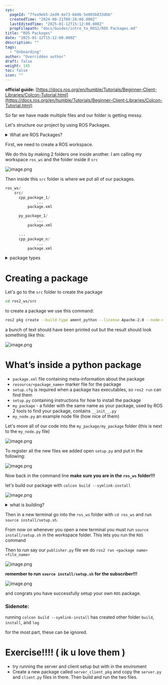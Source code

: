 ```yaml
---
sys:
  pageId: "7fea9eb5-2ed9-4e73-b6d6-5e093b833dbb"
  createdTime: "2024-08-21T00:28:00.000Z"
  lastEditedTime: "2025-01-12T15:12:00.000Z"
  propFilepath: "docs/Guides/intro_to_ROS2/ROS Packages.md"
title: "ROS Packages"
date: "2025-01-12T15:12:00.000Z"
description: ""
tags:
  - "Onboarding"
author: "Overridden author"
draft: false
weight: 145
toc: false
icon: ""
---
```


**official guide:** [https://docs.ros.org/en/humble/Tutorials/Beginner-Client-Libraries/Colcon-Tutorial.html](https://docs.ros.org/en/humble/Tutorials/Beginner-Client-Libraries/Colcon-Tutorial.html)

So far we have made multiple files and our folder is getting messy.

Let's structure our project by using ROS Packages.

<details>

<summary>What are ROS Packages?</summary>

ROS Packages are, as the name implies, packages of code that are highly sharable between ROS developers.

They consist of a folder, `package.xml` file, and source code

```python
      cpp_package_1/
		      ... imagine much code files here ..
          package.xml
```

</details>

First, we need to create a ROS workspace.

We do this by making 2 folders one inside another. I am calling my workspace `ros_ws` and the folder inside it `src`

![image.png](https://prod-files-secure.s3.us-west-2.amazonaws.com/d518164a-d88e-44d1-a4ee-3adb3bd8bce0/70706947-fd18-4537-a67b-e12946812d31/image.png?X-Amz-Algorithm=AWS4-HMAC-SHA256&X-Amz-Content-Sha256=UNSIGNED-PAYLOAD&X-Amz-Credential=ASIAZI2LB466YXVPIKCX%2F20250617%2Fus-west-2%2Fs3%2Faws4_request&X-Amz-Date=20250617T110757Z&X-Amz-Expires=3600&X-Amz-Security-Token=IQoJb3JpZ2luX2VjEIr%2F%2F%2F%2F%2F%2F%2F%2F%2F%2FwEaCXVzLXdlc3QtMiJHMEUCIQCVDF7ndl6%2BIo20x7eOhB2oeMfAG2kz%2FhKRpGEvBTsOjgIgMYBtwWogEF7ews0jVRlTOdMiaBqVWuXgDi7ARW6IBAAq%2FwMIcxAAGgw2Mzc0MjMxODM4MDUiDLoIrNiRRBwnYcHorCrcA8jhUHbgWuti5cHAD7aXAy3DTz6pSGkPQEKig4SWebMllpIWdOes0%2FMB7EKwCBC3q2T3Mk5m6CsiQNOSErRdY6fRfsBMTh7m7g6bjy2INcnYvz2nt4Uu9drj6ULXC7WpbN1xGNMwzzVka%2F5czDAji1pzTyPr5mkmlQe72m5wnXwYLcGuZcRpC5xkaPkqPSKA0uWnQL4u2BEZEVsgve2HjmI9ynjqdYdCTAEpZeeulEIz6n4YpsNlubDQIvEMfMAf%2FUPJ3FHedRHXVI4LRHORtudKuyH8OzPraWyLJWUeG9W35M8%2FzvqyTcq81tNZ7CsIVwCUCCHUh3MRmtokTDTMyN%2FiBEU3ACQ1DnINUGNV9Stsm3G0%2BV2GPkJhhWujJEDFQHPxDUB1Y8pEgzIFMG%2BY8sxq7Qupz6AWGt17BoXUmbfUv6CPJ%2Bhm4%2FKm%2Fz6JM6bsRZxLpkyvz5UCmxXFJkoxnK%2FnJzsZYZwvPes76O%2FnZZG1VT5PKrWW17CMy5uHZM7Prhoe61OjlGRzc%2BjwR7K09x1UD8zTRtFpEoZ6RYdbVaKNjsOkIshXZBt87D41fnNc%2FVDXJ4kBJoi6V2tTDHm96A7HEa2v0E6rZ0afcsHggrmgM5q4QCLVc04lytQJMKzuxMIGOqUBlso06DBGmAODaONYXVEIccqwcnG9XF4Ob0tv14vXdVEi8D3H0hR%2BIdNUZ%2FhbJPR9LUEXHXV5HcsZll8yJ6BSfWxinPnN5fVfJh0AxFwAgUCpKFtXItfwdam3BW%2BU1mcTwzq90KN%2Fn%2F5WIpUTepptKjGWWCwdG%2BQ3G1dNT0m%2BXPIFllajphIjhRoMaYDl%2FnIaAQZfleuiDEoAmN%2BFz%2F%2BPP30U1bvR&X-Amz-Signature=585261e0a59001bbd153c5ac7f4e3f8de9f0d19a4bf040a4436da36683f97990&X-Amz-SignedHeaders=host&x-amz-checksum-mode=ENABLED&x-id=GetObject)

Then inside this `src` folder is where we put all of our packages.

```python
ros_ws/
    src/
      cpp_package_1/
		      ...
          package.xml

      py_package_1/
		      ...
          package.xml

      ...
      cpp_package_n/
		      ...
          package.xml

```

<details>

<summary>package types</summary>

packages can be either `C++` or python.

the intern file structure is different for each but for this guide we will stick to creating python packages

</details>

# Creating a package

Let's go to the `src` folder to create the package

```bash
cd ros2_ws/src
```

to create a package we use this command:

```bash
ros2 pkg create --build-type ament_python --license Apache-2.0 --node-name my_node my_package
```

a bunch of text should have been printed out but the result should look something like this:

![image.png](https://prod-files-secure.s3.us-west-2.amazonaws.com/d518164a-d88e-44d1-a4ee-3adb3bd8bce0/e6cf1e3f-8512-4a3e-b131-079f800bf3e8/image.png?X-Amz-Algorithm=AWS4-HMAC-SHA256&X-Amz-Content-Sha256=UNSIGNED-PAYLOAD&X-Amz-Credential=ASIAZI2LB466YXVPIKCX%2F20250617%2Fus-west-2%2Fs3%2Faws4_request&X-Amz-Date=20250617T110757Z&X-Amz-Expires=3600&X-Amz-Security-Token=IQoJb3JpZ2luX2VjEIr%2F%2F%2F%2F%2F%2F%2F%2F%2F%2FwEaCXVzLXdlc3QtMiJHMEUCIQCVDF7ndl6%2BIo20x7eOhB2oeMfAG2kz%2FhKRpGEvBTsOjgIgMYBtwWogEF7ews0jVRlTOdMiaBqVWuXgDi7ARW6IBAAq%2FwMIcxAAGgw2Mzc0MjMxODM4MDUiDLoIrNiRRBwnYcHorCrcA8jhUHbgWuti5cHAD7aXAy3DTz6pSGkPQEKig4SWebMllpIWdOes0%2FMB7EKwCBC3q2T3Mk5m6CsiQNOSErRdY6fRfsBMTh7m7g6bjy2INcnYvz2nt4Uu9drj6ULXC7WpbN1xGNMwzzVka%2F5czDAji1pzTyPr5mkmlQe72m5wnXwYLcGuZcRpC5xkaPkqPSKA0uWnQL4u2BEZEVsgve2HjmI9ynjqdYdCTAEpZeeulEIz6n4YpsNlubDQIvEMfMAf%2FUPJ3FHedRHXVI4LRHORtudKuyH8OzPraWyLJWUeG9W35M8%2FzvqyTcq81tNZ7CsIVwCUCCHUh3MRmtokTDTMyN%2FiBEU3ACQ1DnINUGNV9Stsm3G0%2BV2GPkJhhWujJEDFQHPxDUB1Y8pEgzIFMG%2BY8sxq7Qupz6AWGt17BoXUmbfUv6CPJ%2Bhm4%2FKm%2Fz6JM6bsRZxLpkyvz5UCmxXFJkoxnK%2FnJzsZYZwvPes76O%2FnZZG1VT5PKrWW17CMy5uHZM7Prhoe61OjlGRzc%2BjwR7K09x1UD8zTRtFpEoZ6RYdbVaKNjsOkIshXZBt87D41fnNc%2FVDXJ4kBJoi6V2tTDHm96A7HEa2v0E6rZ0afcsHggrmgM5q4QCLVc04lytQJMKzuxMIGOqUBlso06DBGmAODaONYXVEIccqwcnG9XF4Ob0tv14vXdVEi8D3H0hR%2BIdNUZ%2FhbJPR9LUEXHXV5HcsZll8yJ6BSfWxinPnN5fVfJh0AxFwAgUCpKFtXItfwdam3BW%2BU1mcTwzq90KN%2Fn%2F5WIpUTepptKjGWWCwdG%2BQ3G1dNT0m%2BXPIFllajphIjhRoMaYDl%2FnIaAQZfleuiDEoAmN%2BFz%2F%2BPP30U1bvR&X-Amz-Signature=bb08c2ec6bc8a19f382886e8e9da1c62d0c05c6555f88677698e4d1ccd500d66&X-Amz-SignedHeaders=host&x-amz-checksum-mode=ENABLED&x-id=GetObject)

# What’s inside a python package

- `package.xml` file containing meta-information about the package
- `resource/<package_name>` marker file for the package
- `setup.cfg` is required when a package has executables, so `ros2 run` can find them
- `setup.py` containing instructions for how to install the package
- `my_package` - a folder with the same name as your package, used by ROS 2 tools to find your package, contains `__init__.py`
- `my_node.py` an example node file (how nice of them)

Let's move all of our code into the `my_package/my_package` folder (this is next to the `my_node.py` file)

![image.png](https://prod-files-secure.s3.us-west-2.amazonaws.com/d518164a-d88e-44d1-a4ee-3adb3bd8bce0/9ce58f11-0da9-4d3e-b86d-506a9685d378/image.png?X-Amz-Algorithm=AWS4-HMAC-SHA256&X-Amz-Content-Sha256=UNSIGNED-PAYLOAD&X-Amz-Credential=ASIAZI2LB466YXVPIKCX%2F20250617%2Fus-west-2%2Fs3%2Faws4_request&X-Amz-Date=20250617T110757Z&X-Amz-Expires=3600&X-Amz-Security-Token=IQoJb3JpZ2luX2VjEIr%2F%2F%2F%2F%2F%2F%2F%2F%2F%2FwEaCXVzLXdlc3QtMiJHMEUCIQCVDF7ndl6%2BIo20x7eOhB2oeMfAG2kz%2FhKRpGEvBTsOjgIgMYBtwWogEF7ews0jVRlTOdMiaBqVWuXgDi7ARW6IBAAq%2FwMIcxAAGgw2Mzc0MjMxODM4MDUiDLoIrNiRRBwnYcHorCrcA8jhUHbgWuti5cHAD7aXAy3DTz6pSGkPQEKig4SWebMllpIWdOes0%2FMB7EKwCBC3q2T3Mk5m6CsiQNOSErRdY6fRfsBMTh7m7g6bjy2INcnYvz2nt4Uu9drj6ULXC7WpbN1xGNMwzzVka%2F5czDAji1pzTyPr5mkmlQe72m5wnXwYLcGuZcRpC5xkaPkqPSKA0uWnQL4u2BEZEVsgve2HjmI9ynjqdYdCTAEpZeeulEIz6n4YpsNlubDQIvEMfMAf%2FUPJ3FHedRHXVI4LRHORtudKuyH8OzPraWyLJWUeG9W35M8%2FzvqyTcq81tNZ7CsIVwCUCCHUh3MRmtokTDTMyN%2FiBEU3ACQ1DnINUGNV9Stsm3G0%2BV2GPkJhhWujJEDFQHPxDUB1Y8pEgzIFMG%2BY8sxq7Qupz6AWGt17BoXUmbfUv6CPJ%2Bhm4%2FKm%2Fz6JM6bsRZxLpkyvz5UCmxXFJkoxnK%2FnJzsZYZwvPes76O%2FnZZG1VT5PKrWW17CMy5uHZM7Prhoe61OjlGRzc%2BjwR7K09x1UD8zTRtFpEoZ6RYdbVaKNjsOkIshXZBt87D41fnNc%2FVDXJ4kBJoi6V2tTDHm96A7HEa2v0E6rZ0afcsHggrmgM5q4QCLVc04lytQJMKzuxMIGOqUBlso06DBGmAODaONYXVEIccqwcnG9XF4Ob0tv14vXdVEi8D3H0hR%2BIdNUZ%2FhbJPR9LUEXHXV5HcsZll8yJ6BSfWxinPnN5fVfJh0AxFwAgUCpKFtXItfwdam3BW%2BU1mcTwzq90KN%2Fn%2F5WIpUTepptKjGWWCwdG%2BQ3G1dNT0m%2BXPIFllajphIjhRoMaYDl%2FnIaAQZfleuiDEoAmN%2BFz%2F%2BPP30U1bvR&X-Amz-Signature=093f910ae27f27c2c068101de57041b315a38c23ad66c75d6895c18568e0ad47&X-Amz-SignedHeaders=host&x-amz-checksum-mode=ENABLED&x-id=GetObject)

To register all the new files we added open `setup.py` and put in the following:

![image.png](https://prod-files-secure.s3.us-west-2.amazonaws.com/d518164a-d88e-44d1-a4ee-3adb3bd8bce0/1cd7c262-4cae-4496-9d75-c178537d24a2/image.png?X-Amz-Algorithm=AWS4-HMAC-SHA256&X-Amz-Content-Sha256=UNSIGNED-PAYLOAD&X-Amz-Credential=ASIAZI2LB466YXVPIKCX%2F20250617%2Fus-west-2%2Fs3%2Faws4_request&X-Amz-Date=20250617T110757Z&X-Amz-Expires=3600&X-Amz-Security-Token=IQoJb3JpZ2luX2VjEIr%2F%2F%2F%2F%2F%2F%2F%2F%2F%2FwEaCXVzLXdlc3QtMiJHMEUCIQCVDF7ndl6%2BIo20x7eOhB2oeMfAG2kz%2FhKRpGEvBTsOjgIgMYBtwWogEF7ews0jVRlTOdMiaBqVWuXgDi7ARW6IBAAq%2FwMIcxAAGgw2Mzc0MjMxODM4MDUiDLoIrNiRRBwnYcHorCrcA8jhUHbgWuti5cHAD7aXAy3DTz6pSGkPQEKig4SWebMllpIWdOes0%2FMB7EKwCBC3q2T3Mk5m6CsiQNOSErRdY6fRfsBMTh7m7g6bjy2INcnYvz2nt4Uu9drj6ULXC7WpbN1xGNMwzzVka%2F5czDAji1pzTyPr5mkmlQe72m5wnXwYLcGuZcRpC5xkaPkqPSKA0uWnQL4u2BEZEVsgve2HjmI9ynjqdYdCTAEpZeeulEIz6n4YpsNlubDQIvEMfMAf%2FUPJ3FHedRHXVI4LRHORtudKuyH8OzPraWyLJWUeG9W35M8%2FzvqyTcq81tNZ7CsIVwCUCCHUh3MRmtokTDTMyN%2FiBEU3ACQ1DnINUGNV9Stsm3G0%2BV2GPkJhhWujJEDFQHPxDUB1Y8pEgzIFMG%2BY8sxq7Qupz6AWGt17BoXUmbfUv6CPJ%2Bhm4%2FKm%2Fz6JM6bsRZxLpkyvz5UCmxXFJkoxnK%2FnJzsZYZwvPes76O%2FnZZG1VT5PKrWW17CMy5uHZM7Prhoe61OjlGRzc%2BjwR7K09x1UD8zTRtFpEoZ6RYdbVaKNjsOkIshXZBt87D41fnNc%2FVDXJ4kBJoi6V2tTDHm96A7HEa2v0E6rZ0afcsHggrmgM5q4QCLVc04lytQJMKzuxMIGOqUBlso06DBGmAODaONYXVEIccqwcnG9XF4Ob0tv14vXdVEi8D3H0hR%2BIdNUZ%2FhbJPR9LUEXHXV5HcsZll8yJ6BSfWxinPnN5fVfJh0AxFwAgUCpKFtXItfwdam3BW%2BU1mcTwzq90KN%2Fn%2F5WIpUTepptKjGWWCwdG%2BQ3G1dNT0m%2BXPIFllajphIjhRoMaYDl%2FnIaAQZfleuiDEoAmN%2BFz%2F%2BPP30U1bvR&X-Amz-Signature=66414173fef69a4ec1c49698a720bd88aafab856372dffd53d837908f4ab261c&X-Amz-SignedHeaders=host&x-amz-checksum-mode=ENABLED&x-id=GetObject)

Now back in the command line **make sure you are in the** **`ros_ws`** **folder!!!**

let's build our package with `colcon build --symlink-install`

![image.png](https://prod-files-secure.s3.us-west-2.amazonaws.com/d518164a-d88e-44d1-a4ee-3adb3bd8bce0/2f2a0d27-b173-48fd-b189-5f5c0ce65619/image.png?X-Amz-Algorithm=AWS4-HMAC-SHA256&X-Amz-Content-Sha256=UNSIGNED-PAYLOAD&X-Amz-Credential=ASIAZI2LB466YXVPIKCX%2F20250617%2Fus-west-2%2Fs3%2Faws4_request&X-Amz-Date=20250617T110757Z&X-Amz-Expires=3600&X-Amz-Security-Token=IQoJb3JpZ2luX2VjEIr%2F%2F%2F%2F%2F%2F%2F%2F%2F%2FwEaCXVzLXdlc3QtMiJHMEUCIQCVDF7ndl6%2BIo20x7eOhB2oeMfAG2kz%2FhKRpGEvBTsOjgIgMYBtwWogEF7ews0jVRlTOdMiaBqVWuXgDi7ARW6IBAAq%2FwMIcxAAGgw2Mzc0MjMxODM4MDUiDLoIrNiRRBwnYcHorCrcA8jhUHbgWuti5cHAD7aXAy3DTz6pSGkPQEKig4SWebMllpIWdOes0%2FMB7EKwCBC3q2T3Mk5m6CsiQNOSErRdY6fRfsBMTh7m7g6bjy2INcnYvz2nt4Uu9drj6ULXC7WpbN1xGNMwzzVka%2F5czDAji1pzTyPr5mkmlQe72m5wnXwYLcGuZcRpC5xkaPkqPSKA0uWnQL4u2BEZEVsgve2HjmI9ynjqdYdCTAEpZeeulEIz6n4YpsNlubDQIvEMfMAf%2FUPJ3FHedRHXVI4LRHORtudKuyH8OzPraWyLJWUeG9W35M8%2FzvqyTcq81tNZ7CsIVwCUCCHUh3MRmtokTDTMyN%2FiBEU3ACQ1DnINUGNV9Stsm3G0%2BV2GPkJhhWujJEDFQHPxDUB1Y8pEgzIFMG%2BY8sxq7Qupz6AWGt17BoXUmbfUv6CPJ%2Bhm4%2FKm%2Fz6JM6bsRZxLpkyvz5UCmxXFJkoxnK%2FnJzsZYZwvPes76O%2FnZZG1VT5PKrWW17CMy5uHZM7Prhoe61OjlGRzc%2BjwR7K09x1UD8zTRtFpEoZ6RYdbVaKNjsOkIshXZBt87D41fnNc%2FVDXJ4kBJoi6V2tTDHm96A7HEa2v0E6rZ0afcsHggrmgM5q4QCLVc04lytQJMKzuxMIGOqUBlso06DBGmAODaONYXVEIccqwcnG9XF4Ob0tv14vXdVEi8D3H0hR%2BIdNUZ%2FhbJPR9LUEXHXV5HcsZll8yJ6BSfWxinPnN5fVfJh0AxFwAgUCpKFtXItfwdam3BW%2BU1mcTwzq90KN%2Fn%2F5WIpUTepptKjGWWCwdG%2BQ3G1dNT0m%2BXPIFllajphIjhRoMaYDl%2FnIaAQZfleuiDEoAmN%2BFz%2F%2BPP30U1bvR&X-Amz-Signature=15a86647150e217a4cafbe42df5b91674896429f521dfeb006571003e70fa21c&X-Amz-SignedHeaders=host&x-amz-checksum-mode=ENABLED&x-id=GetObject)

<details>

<summary>what is building?</summary>

if you are a CS major at Rose-Hulman you will learn the answer to this in CSSE132

but TLDR; is it combines all the code files into one program that can be run easily 

</details>

Then in a new terminal go into the `ros_ws` folder with `cd ros_ws` and run `source install/setup.sh`. 

From now on whenever you open a new terminal you must run `source install/setup.sh` in the workspace folder. This lets you run the `ROS` command

Then to run say our `publisher.py` file we do `ros2 run <package name> <file_name>`

![image.png](https://prod-files-secure.s3.us-west-2.amazonaws.com/d518164a-d88e-44d1-a4ee-3adb3bd8bce0/4f4b1219-3a44-4632-aa0a-ce3471699f59/image.png?X-Amz-Algorithm=AWS4-HMAC-SHA256&X-Amz-Content-Sha256=UNSIGNED-PAYLOAD&X-Amz-Credential=ASIAZI2LB466YXVPIKCX%2F20250617%2Fus-west-2%2Fs3%2Faws4_request&X-Amz-Date=20250617T110757Z&X-Amz-Expires=3600&X-Amz-Security-Token=IQoJb3JpZ2luX2VjEIr%2F%2F%2F%2F%2F%2F%2F%2F%2F%2FwEaCXVzLXdlc3QtMiJHMEUCIQCVDF7ndl6%2BIo20x7eOhB2oeMfAG2kz%2FhKRpGEvBTsOjgIgMYBtwWogEF7ews0jVRlTOdMiaBqVWuXgDi7ARW6IBAAq%2FwMIcxAAGgw2Mzc0MjMxODM4MDUiDLoIrNiRRBwnYcHorCrcA8jhUHbgWuti5cHAD7aXAy3DTz6pSGkPQEKig4SWebMllpIWdOes0%2FMB7EKwCBC3q2T3Mk5m6CsiQNOSErRdY6fRfsBMTh7m7g6bjy2INcnYvz2nt4Uu9drj6ULXC7WpbN1xGNMwzzVka%2F5czDAji1pzTyPr5mkmlQe72m5wnXwYLcGuZcRpC5xkaPkqPSKA0uWnQL4u2BEZEVsgve2HjmI9ynjqdYdCTAEpZeeulEIz6n4YpsNlubDQIvEMfMAf%2FUPJ3FHedRHXVI4LRHORtudKuyH8OzPraWyLJWUeG9W35M8%2FzvqyTcq81tNZ7CsIVwCUCCHUh3MRmtokTDTMyN%2FiBEU3ACQ1DnINUGNV9Stsm3G0%2BV2GPkJhhWujJEDFQHPxDUB1Y8pEgzIFMG%2BY8sxq7Qupz6AWGt17BoXUmbfUv6CPJ%2Bhm4%2FKm%2Fz6JM6bsRZxLpkyvz5UCmxXFJkoxnK%2FnJzsZYZwvPes76O%2FnZZG1VT5PKrWW17CMy5uHZM7Prhoe61OjlGRzc%2BjwR7K09x1UD8zTRtFpEoZ6RYdbVaKNjsOkIshXZBt87D41fnNc%2FVDXJ4kBJoi6V2tTDHm96A7HEa2v0E6rZ0afcsHggrmgM5q4QCLVc04lytQJMKzuxMIGOqUBlso06DBGmAODaONYXVEIccqwcnG9XF4Ob0tv14vXdVEi8D3H0hR%2BIdNUZ%2FhbJPR9LUEXHXV5HcsZll8yJ6BSfWxinPnN5fVfJh0AxFwAgUCpKFtXItfwdam3BW%2BU1mcTwzq90KN%2Fn%2F5WIpUTepptKjGWWCwdG%2BQ3G1dNT0m%2BXPIFllajphIjhRoMaYDl%2FnIaAQZfleuiDEoAmN%2BFz%2F%2BPP30U1bvR&X-Amz-Signature=fdd914e339048d27a85839edf6d726751877a2a1d8d49250c9c2dc3f2aae6f14&X-Amz-SignedHeaders=host&x-amz-checksum-mode=ENABLED&x-id=GetObject)

**remember to run** **`source install/setup.sh`** **for the subscriber!!!**

![image.png](https://prod-files-secure.s3.us-west-2.amazonaws.com/d518164a-d88e-44d1-a4ee-3adb3bd8bce0/02121119-dad4-49ec-8356-c956108b4243/image.png?X-Amz-Algorithm=AWS4-HMAC-SHA256&X-Amz-Content-Sha256=UNSIGNED-PAYLOAD&X-Amz-Credential=ASIAZI2LB466YXVPIKCX%2F20250617%2Fus-west-2%2Fs3%2Faws4_request&X-Amz-Date=20250617T110757Z&X-Amz-Expires=3600&X-Amz-Security-Token=IQoJb3JpZ2luX2VjEIr%2F%2F%2F%2F%2F%2F%2F%2F%2F%2FwEaCXVzLXdlc3QtMiJHMEUCIQCVDF7ndl6%2BIo20x7eOhB2oeMfAG2kz%2FhKRpGEvBTsOjgIgMYBtwWogEF7ews0jVRlTOdMiaBqVWuXgDi7ARW6IBAAq%2FwMIcxAAGgw2Mzc0MjMxODM4MDUiDLoIrNiRRBwnYcHorCrcA8jhUHbgWuti5cHAD7aXAy3DTz6pSGkPQEKig4SWebMllpIWdOes0%2FMB7EKwCBC3q2T3Mk5m6CsiQNOSErRdY6fRfsBMTh7m7g6bjy2INcnYvz2nt4Uu9drj6ULXC7WpbN1xGNMwzzVka%2F5czDAji1pzTyPr5mkmlQe72m5wnXwYLcGuZcRpC5xkaPkqPSKA0uWnQL4u2BEZEVsgve2HjmI9ynjqdYdCTAEpZeeulEIz6n4YpsNlubDQIvEMfMAf%2FUPJ3FHedRHXVI4LRHORtudKuyH8OzPraWyLJWUeG9W35M8%2FzvqyTcq81tNZ7CsIVwCUCCHUh3MRmtokTDTMyN%2FiBEU3ACQ1DnINUGNV9Stsm3G0%2BV2GPkJhhWujJEDFQHPxDUB1Y8pEgzIFMG%2BY8sxq7Qupz6AWGt17BoXUmbfUv6CPJ%2Bhm4%2FKm%2Fz6JM6bsRZxLpkyvz5UCmxXFJkoxnK%2FnJzsZYZwvPes76O%2FnZZG1VT5PKrWW17CMy5uHZM7Prhoe61OjlGRzc%2BjwR7K09x1UD8zTRtFpEoZ6RYdbVaKNjsOkIshXZBt87D41fnNc%2FVDXJ4kBJoi6V2tTDHm96A7HEa2v0E6rZ0afcsHggrmgM5q4QCLVc04lytQJMKzuxMIGOqUBlso06DBGmAODaONYXVEIccqwcnG9XF4Ob0tv14vXdVEi8D3H0hR%2BIdNUZ%2FhbJPR9LUEXHXV5HcsZll8yJ6BSfWxinPnN5fVfJh0AxFwAgUCpKFtXItfwdam3BW%2BU1mcTwzq90KN%2Fn%2F5WIpUTepptKjGWWCwdG%2BQ3G1dNT0m%2BXPIFllajphIjhRoMaYDl%2FnIaAQZfleuiDEoAmN%2BFz%2F%2BPP30U1bvR&X-Amz-Signature=80998d31f1e5b35bd9ca80eb76bbd2003f2f11c4a6ee525906bf7782d93d3f06&X-Amz-SignedHeaders=host&x-amz-checksum-mode=ENABLED&x-id=GetObject)

and congrats you have successfully setup your own `ROS` package.

### Sidenote:

running `colcon build --symlink-install` has created other folder `build`, `install`, and `log`

for the most part, these can be ignored.

# Exercise!!!! ( ik u love them )

- try running the server and client setup but with in the enviroment
- Create a new package called `server_client_pkg` and copy the `server.py` and `client.py` files in there. Then build and run the two files.

